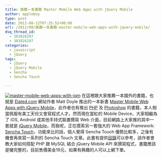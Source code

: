 ```yaml
---
title: 推薦一本書籍 Master Mobile Web Apps with jQuery Mobile
author: appleboy
type: post
date: 2011-08-12T07:25:52+00:00
url: /2011/08/推薦一本書籍-master-mobile-web-apps-with-jquery-mobile/
dsq_thread_id:
  - 383826297
  - 383826297
categories:
  - javascript
  - jQuery
tags:
  - jQuery
  - jQuery Mobile
  - Sencha
  - Sencha Touch

---
```

[<img src="https://i1.wp.com/farm7.static.flickr.com/6210/6034783546_64ef53c090.jpg?resize=375%2C483&#038;ssl=1" alt="master-mobile-web-apps-with-jqm" data-recalc-dims="1" />][1] 在這裡跟大家推薦一本國外的書籍，也就是 <a href="http://www.elated.com/" target="_blank">Elated.com</a> 網站作者 Matt Doyle 推出的一本新書 <a href="http://store.elated.com/" target="_blank">Master Mobile Web Apps with jQuery Mobile</a>，此作者也有推出 <a href="http://www.amazon.com/Beginning-PHP-5-3-Matt-Doyle/dp/0470413964" target="_blank">PHP</a> 及 <a href="http://www.amazon.com/Photoshop-Layers-Bible-Matt-Doyle/dp/0470082119/" target="_blank">Photoshop</a> 的書籍，本人相當佩服有美工天份又會寫程式人才。然而現在當紅的 Mobile Device，大家相繼為了 iOS, Android 或其他手持式裝置撰寫 Web 介面，目前網路上大家推的其中一套就是 <a href="http://jquerymobile.com/" target="_blank">jQuery Mobile</a>，而我呢，正在摸索另一套強大的 Web App Framework: <a href="http://www.sencha.com/products/touch/" target="_blank">Sencha Touch</a>，功能來比的話，個人覺得 Sencha Touch 優勢比較多，之後有機會再來寫一系列的 Sencha Touch 文章。此書有提供<a href="http://store.elated.com/products/jquery-mobile-book/Sample%20of%20Master%20Mobile%20Web%20Apps%20with%20jQuery%20Mobile.pdf" target="_blank">目錄</a>可以參考，該作者會教大家如何搭配 PHP 跟 MySQL 結合 jQuery Mobile API 來撰寫程式，書籍應該是蠻完整的，目前售價美金19元，如果有興趣的人可以上網下單。

 [1]: https://www.flickr.com/photos/appleboy/6034783546/ "master-mobile-web-apps-with-jqm by appleboy46, on Flickr"